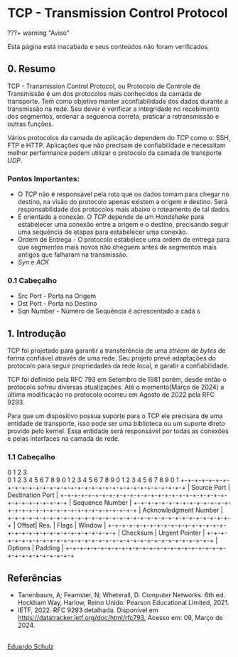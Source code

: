 # TCP - Transmission Control Protocol

???+ warning "Aviso"

 Está página está inacabada e seus conteúdos não foram verificados

## 0. Resumo

TCP - Transmission Control Protocol, ou Protocolo de Controle de Transmissão é um dos protocolos mais conhecidos da camada de transporte. Tem como objetivo manter aconfiabilidade dos dados durante a transmissão na rede. Seu dever é verificar a integridade no recebimento dos segmentos, ordenar a seguencia correta, praticar a retransmissão e outras funções.

Vários protocolos da camada de aplicação dependem do *TCP* como o: SSH, FTP e HTTP. Aplicações que não precisam de confiabilidade e necessitam melhor performance podem utilizar o protocolo da camada de transporte *UDP*. 
<!---
Adicionar artigo sobre UDP.
--->

### Pontos Importantes:

+ O *TCP* não é responsável pela rota que os dados tomam para chegar no destino, na visão do protocolo apenas existem a origem e destino. Será responsabilidade dos protocolos mais abaixo o roteamento de tal dados.
+ É orientado a conexão. O *TCP* depende de um _Handshake_ para estabelecer uma conexão entre a origem e o destino, precisando seguir uma sequência de etapas para estabelecer uma conexão.
+ Ordem de Entrega - O protocolo estabelece uma ordem de entrega para que segmentos mais novos não cheguem antes de segmentos mais antigos que falharam na transmissão. 
+ *Syn* e *ACK*

### 0.1 Cabeçalho
<!---
Adicionar gráfico com Cabeçalho do segmento.
--->
+ Src Port - Porta na Origem
+ Dst Port - Porta no Destino
+ Sqn Number - Número de Sequência é acrescentado a cada s


<!---
finalizar cabeçalho
--->

## 1. Introdução

TCP foi projetado para garantir a transferência de uma _stream_ de _bytes_ de forma confiável através de uma rede.  Seu projeto prevê adaptações do protocolo para seguir propriedades da rede local, e garatir a confiabilidade.

TCP foi definido pela RFC 793 em Setembro de 1981 porém, desde então o protocolo sofreu diversas atualizações. Até o momento(Março de 2024) a última modificação no protocolo ocorreu em Agosto de 2022 pela RFC 9293.

Para que um dispositivo possua suporte para o TCP ele precisara de uma entidade de transporte, isso pode ser uma biblioteca ou um suporte direto provido pelo kernel. Essa entidade será responsável por todas as conexões e pelas interfaces na camada de rede. <!--- Reescrever ultima frase --->

### 1.1 Cabeçalho

 0                   1                   2                   3  
 0 1 2 3 4 5 6 7 8 9 0 1 2 3 4 5 6 7 8 9 0 1 2 3 4 5 6 7 8 9 0 1
+-+-+-+-+-+-+-+-+-+-+-+-+-+-+-+-+-+-+-+-+-+-+-+-+-+-+-+-+-+-+-+-+
|          Source Port          |        Destination Port       |
+-+-+-+-+-+-+-+-+-+-+-+-+-+-+-+-+-+-+-+-+-+-+-+-+-+-+-+-+-+-+-+-+
|                        Sequence Number                        |
+-+-+-+-+-+-+-+-+-+-+-+-+-+-+-+-+-+-+-+-+-+-+-+-+-+-+-+-+-+-+-+-+
|                     Acknowledgment Number                     |
+-+-+-+-+-+-+-+-+-+-+-+-+-+-+-+-+-+-+-+-+-+-+-+-+-+-+-+-+-+-+-+-+
| Offset|  Res. |     Flags     |             Window            |
+-+-+-+-+-+-+-+-+-+-+-+-+-+-+-+-+-+-+-+-+-+-+-+-+-+-+-+-+-+-+-+-+
|            Checksum           |         Urgent Pointer        |
+-+-+-+-+-+-+-+-+-+-+-+-+-+-+-+-+-+-+-+-+-+-+-+-+-+-+-+-+-+-+-+-+
|                    Options                    |    Padding    |
+-+-+-+-+-+-+-+-+-+-+-+-+-+-+-+-+-+-+-+-+-+-+-+-+-+-+-+-+-+-+-+-+

## Referências
* Tanenbaum, A; Feamster, N; Wheterall, D. Computer Networks. 6th ed. Hockham Way, Harlow, Reino Unido: Pearson Educational Limited, 2021.
* IETF, 2022. RFC 9293 detalhada. Disponível em <https://datatracker.ietf.org/doc/html/rfc793.> Acesso em: 09, Março de 2024.

<br>
<span class='git-page-authors'>
<a href='https://github.com/eduardoschulz'>Eduardo Schulz</a>
</span> 
